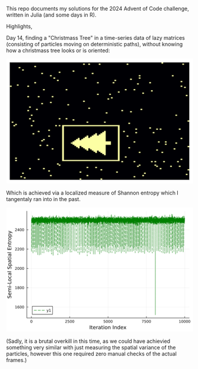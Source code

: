 This repo documents my solutions for the 2024 Advent of Code challenge, written in Julia (and some days in R).

Highlights, 

Day 14, finding a "Christmass Tree" in a time-series data of lazy matrices (consisting of particles moving on deterministic paths), without knowing how a christmass tree looks or is oriented:

![tree](illustrations/tree.png)

Which is achieved via a localized measure of Shannon entropy which I tangentaly ran into in the past.

![entropy](illustrations/local_entropy.png)

(Sadly, it is a brutal overkill in this time, as we could have achievied something very similar with just measuring the spatial variance of the particles, however this one required zero manual checks of the actual frames.)







